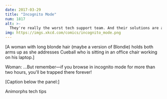 ```yaml
---
date: 2017-03-29
title: "Incognito Mode"
num: 1817
alt: >-
  They're really the worst tech support team. And their solutions are always the same. "This OS X update broke something." "LET'S INFILTRATE APPLE BY MORPHING APPLES!"
img: https://imgs.xkcd.com/comics/incognito_mode.png
---
```

[A woman with long blonde hair (maybe a version of Blondie) holds both arms up as she addresses Cueball who is sitting in an office chair working on his laptop.]

Woman: ...But remember—if you browse in incognito mode for more than two hours, you'll be trapped there forever!

[Caption below the panel:]

Animorphs tech tips